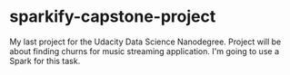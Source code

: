 # sparkify-capstone-project
My last project for the Udacity Data Science Nanodegree. Project will be about finding churns for music streaming application. I'm going to use a Spark for this task.
